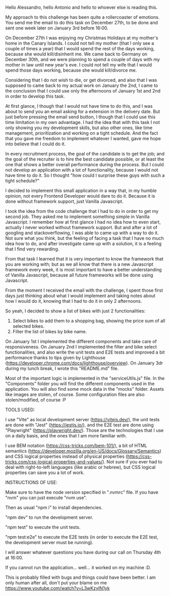 Hello Alessandro, hello Antonio and hello to whoever else is reading this.

My approach to this challenge has been quite a rollercoaster of emotions. You send me the email to do this task on December 27th, to be done and sent one week later on January 3rd before 16:00.

On December 27th I was enjoying my Christmas Holidays at my mother's home in the Canary Islands. I could not tell my mother (that I only see a couple of times a year) that I would spend the rest of the days working, because she would kill/disinherit me. We came back to Germany on December 30th, and we were planning to spend a couple of days with my mother in law until new year's eve. I could not tell my wife that I would spend those days working, because she would kill/divorce me.

Considering that I do not wish to die, or get divorced, and also that I was supposed to came back to my actual work on January the 2nd, I came to the conclusion that I could use only the afternoons of January 1st and 2nd in order to develop this task.

At first glance, I though that I would not have time to do this, and I was about to send you an email asking for a extension in the delivery date. But just before pressing the email send button, I though that I could use this time limitation in my own advantage. I had the idea that with this task I not only showing you my development skills, but also other ones, like time management, prioritization and working on a tight schedule. And the fact that you gave me freedom to implement whatever I wanted, gave me hope into believe that I could do it.

In every recruitment process, the goal of the candidate is to get the job; and the goal of the recruiter is to hire the best candidate possible, or at least the one that shows a better overall performance during the process. But I could not develop an application with a lot of functionality, because I would not have time to do it. So I thought "how could I surprise these guys with such a tight schedule?"

I decided to implement this small application in a way that, in my humble opinion, not every Frontend Developer would dare to do it. Because it is done without framework support, just Vanilla Javascript.

I took the idea from the code challenge that I had to do in order to get my second job. They asked me to implement something simple in Vanilla Javascript. I remember how at first glance I had no idea how to even start, actually I never worked without framework support. But and after a lot of googling and stackoverflowing, I was able to came up with a way to do it. Not sure what you think, but the feeling of facing a task that I have no much idea how to do, and after investigate came up with a solution, it is a feeling that I find very rewarding.

From that task I learned that it is very important to know the framework that you are working with; but as we all know that there is a new Javascript framework every week, it is most important to have a better understanding of Vanilla Javascript, because all future frameworks will be done using Javascript.

From the moment I received the email with the challenge, I spent those first days just thinking about what I would implement and taking notes about how I would do it, knowing that I had to do it in only 2 afternoons.

So yeah, I decided to show a list of bikes with just 2 functionalities:
  1. Select bikes to add them to a shopping bag, showing the price sum of all selected bikes.
  2. Filter the list of bikes by bike name.

On January 1st I implemented the different components and take care of responsiveness.
On January 2nd I implemented the filter and bike select functionalities, and also write the unit tests and E2E tests and improved a bit performance thanks to tips given by Lighthouse (https://developer.chrome.com/docs/lighthouse/overview).
On January 3dr during my lunch break, I wrote this "README.md" file.

Most of the important logic is implemented in the "serviceUtils.js" file. In the "Components" folder you will find the different components used in the application. You will also find some mock data in the "mocks" folder. Assets like images are stolen, of course. Some configuration files are also stolen/modified, of course :P

TOOLS USED:

I use "Vite" as local development server (https://vitejs.dev/), the unit tests are done with "Jest" (https://jestjs.io/), and the E2E test are done using "Playwright" (https://playwright.dev/). Those are the technologies that I use on a daily basis, and the ones that I am more familiar with.

I use BEM notation (https://css-tricks.com/bem-101/), a bit of HTML semantics (https://developer.mozilla.org/en-US/docs/Glossary/Semantics) and CSS logical properties instead of physical properties (https://css-tricks.com/css-logical-properties-and-values/). Not sure if you ever had to deal with right-to-left languages (like arabic or hebrew), but CSS logical properties can save you a lot of work.

INSTRUCTIONS OF USE:

Make sure to have the node version specified in ".nvmrc" file. If you have "nvm" you can just execute "nvm use".

Then as usual "npm i" to install dependencies.

"npm dev" to run the development server.

"npm test" to execute the unit tests.

"npm test:e2e" to execute the E2E tests (in order to execute the E2E test, the development server must be running).

I will answer whatever questions you have during our call on Thursday 4th at 16:00.

If you cannot run the application... well... it worked on my machine :D.

This is probably filled with bugs and things could have been better. I am only human after all, don't put your blame on me https://www.youtube.com/watch?v=L3wKzyIN1yk
